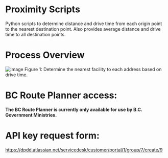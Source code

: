 # Proximity Scripts
Python scripts to determine distance and drive time from each origin point to the nearest destination point. Also provides average distance and drive time to all destination points.

# Process Overview
![image](https://github.com/user-attachments/assets/2e186f26-ca62-4a07-9c91-adabd3153df6)
Figure 1: Determine the nearest facility to each address based on drive time.

# BC Route Planner access:
**The BC Route Planner is currently only available for use by B.C. Government Ministries.**

# API key request form:
https://dpdd.atlassian.net/servicedesk/customer/portal/1/group/7/create/9
